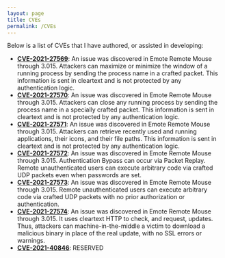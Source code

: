 ```yaml
---
layout: page
title: CVEs
permalink: /CVEs
---
```


Below is a list of CVEs that I have authored, or assisted in developing:

- **[CVE-2021-27569](https://cve.mitre.org/cgi-bin/cvename.cgi?name=CVE-2021-27569)**: An issue was discovered in Emote Remote Mouse through 3.015. Attackers can maximize or minimize the window of a running process by sending the process name in a crafted packet. This information is sent in cleartext and is not protected by any authentication logic.
- **[CVE-2021-27570](https://cve.mitre.org/cgi-bin/cvename.cgi?name=CVE-2021-27570)**: An issue was discovered in Emote Remote Mouse through 3.015. Attackers can close any running process by sending the process name in a specially crafted packet. This information is sent in cleartext and is not protected by any authentication logic.
- **[CVE-2021-27571](https://cve.mitre.org/cgi-bin/cvename.cgi?name=CVE-2021-27571)**: An issue was discovered in Emote Remote Mouse through 3.015. Attackers can retrieve recently used and running applications, their icons, and their file paths. This information is sent in cleartext and is not protected by any authentication logic.
- **[CVE-2021-27572](https://cve.mitre.org/cgi-bin/cvename.cgi?name=CVE-2021-27572)**: An issue was discovered in Emote Remote Mouse through 3.015. Authentication Bypass can occur via Packet Replay. Remote unauthenticated users can execute arbitrary code via crafted UDP packets even when passwords are set.
- **[CVE-2021-27573](https://cve.mitre.org/cgi-bin/cvename.cgi?name=CVE-2021-27573)**: An issue was discovered in Emote Remote Mouse through 3.015. Remote unauthenticated users can execute arbitrary code via crafted UDP packets with no prior authorization or authentication.
- **[CVE-2021-27574](https://cve.mitre.org/cgi-bin/cvename.cgi?name=CVE-2021-27574)**: An issue was discovered in Emote Remote Mouse through 3.015. It uses cleartext HTTP to check, and request, updates. Thus, attackers can machine-in-the-middle a victim to download a malicious binary in place of the real update, with no SSL errors or warnings.
- **[CVE-2021-40846](https://cve.mitre.org/cgi-bin/cvename.cgi?name=CVE-2021-40846)**: RESERVED
